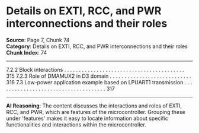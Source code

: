 # Details on EXTI, RCC, and PWR interconnections and their roles

**Source**: Page 7, Chunk 74  
**Category**: Details on EXTI, RCC, and PWR interconnections and their roles  
**Chunk Index**: 74

---

7.2.2 Block interactions . . . . . . . . . . . . . . . . . . . . . . . . . . . . . . . . . . . . . . . . . 315
7.2.3 Role of DMAMUX2 in D3 domain . . . . . . . . . . . . . . . . . . . . . . . . . . . . 316
7.3 Low-power application example based on
LPUART1 transmission . . . . . . . . . . . . . . . . . . . . . . . . . . . . . . . . . . . . . 317

---

**AI Reasoning**: The content discusses the interactions and roles of EXTI, RCC, and PWR, which are features of the microcontroller. Grouping these under 'features' makes it easy to locate information about specific functionalities and interactions within the microcontroller.
